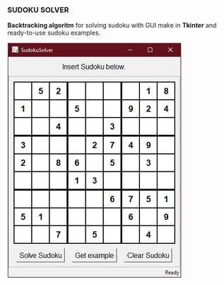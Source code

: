 ### SUDOKU SOLVER

**Backtracking algoritm** for solving sudoku with GUI make in **Tkinter** and ready-to-use sudoku examples.

![GUI EXAMPLE](/ReadMe/gui.JPG)